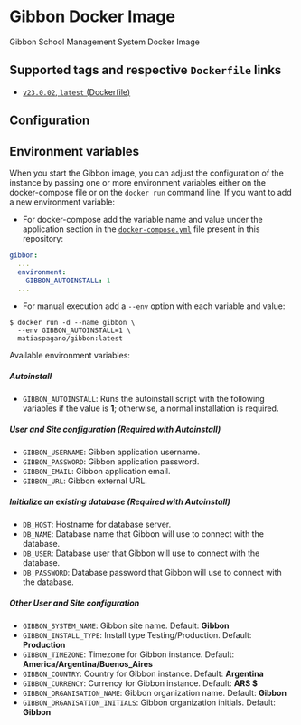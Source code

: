 # Gibbon Docker Image
Gibbon School Management System Docker Image
## Supported tags and respective `Dockerfile` links


* [`v23.0.02`, `latest` (Dockerfile)](https://github.com/matiaspagano/gibbon-docker/blob/main/Dockerfile)

## Configuration

## Environment variables

When you start the Gibbon image, you can adjust the configuration of the instance by passing one or more environment variables either on the docker-compose file or on the `docker run` command line. If you want to add a new environment variable:

 * For docker-compose add the variable name and value under the application section in the [`docker-compose.yml`](https://github.com/matiaspagano/gibbon-docker/blob/main/docker-compose.yml) file present in this repository:

```yaml
gibbon:
  ...
  environment:
    GIBBON_AUTOINSTALL: 1
  ...
```

 * For manual execution add a `--env` option with each variable and value:

  ```console
  $ docker run -d --name gibbon \
    --env GIBBON_AUTOINSTALL=1 \
    matiaspagano/gibbon:latest
  ```

Available environment variables:

##### Autoinstall

- `GIBBON_AUTOINSTALL`: Runs the autoinstall script with the following variables if the value is **1**; otherwise, a normal installation is required. 
##### User and Site configuration (Required with Autoinstall)

- `GIBBON_USERNAME`: Gibbon application username. 
- `GIBBON_PASSWORD`: Gibbon application password.
- `GIBBON_EMAIL`: Gibbon application email.
- `GIBBON_URL`: Gibbon external URL. 
##### Initialize an existing database (Required with Autoinstall)

- `DB_HOST`: Hostname for database server.
- `DB_NAME`: Database name that Gibbon will use to connect with the database. 
- `DB_USER`: Database user that Gibbon will use to connect with the database.
- `DB_PASSWORD`: Database password that Gibbon will use to connect with the database.

##### Other User and Site configuration

- `GIBBON_SYSTEM_NAME`: Gibbon site name. Default: **Gibbon**
- `GIBBON_INSTALL_TYPE`: Install type Testing/Production. Default: **Production**
- `GIBBON_TIMEZONE`: Timezone for Gibbon instance. Default: **America/Argentina/Buenos_Aires**
- `GIBBON_COUNTRY`: Country for Gibbon instance. Default: **Argentina**
- `GIBBON_CURRENCY`: Currency for Gibbon instance. Default: **ARS $**
- `GIBBON_ORGANISATION_NAME`: Gibbon organization name. Default: **Gibbon**
- `GIBBON_ORGANISATION_INITIALS`: Gibbon organization initials. Default: **Gibbon**
